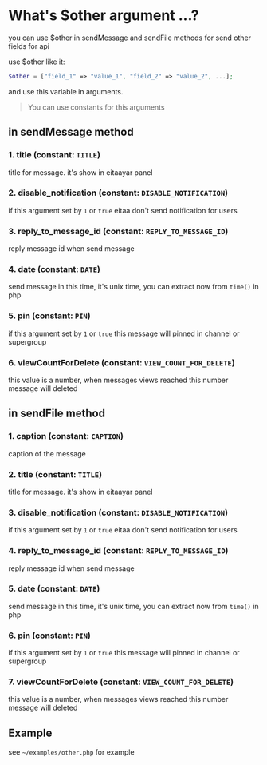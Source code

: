 # What's $other argument ...?
you can use $other in sendMessage and sendFile methods for send other fields for api

use $other like it:
```php
$other = ["field_1" => "value_1", "field_2" => "value_2", ...];
```
and use this variable in arguments.

> You can use constants for this arguments

## in sendMessage method
### 1. title (constant: `TITLE`)
title for message. it's show in eitaayar panel
### 2. disable_notification (constant: `DISABLE_NOTIFICATION`)
if this argument set by `1` or `true` eitaa don't send notification for users
### 3. reply_to_message_id (constant: `REPLY_TO_MESSAGE_ID`)
reply message id when send message
### 4. date (constant: `DATE`)
send message in this time, it's unix time, you can extract now from `time()` in php
### 5. pin (constant: `PIN`)
if this argument set by `1` or `true` this message will pinned in channel or supergroup
### 6. viewCountForDelete (constant: `VIEW_COUNT_FOR_DELETE`)
this value is a number, when messages views reached this number message will deleted

## in sendFile method
### 1. caption (constant: `CAPTION`)
caption of the message
### 2. title (constant: `TITLE`)
title for message. it's show in eitaayar panel
### 3. disable_notification (constant: `DISABLE_NOTIFICATION`)
if this argument set by `1` or `true` eitaa don't send notification for users
### 4. reply_to_message_id (constant: `REPLY_TO_MESSAGE_ID`)
reply message id when send message
### 5. date (constant: `DATE`)
send message in this time, it's unix time, you can extract now from `time()` in php
### 6. pin (constant: `PIN`)
if this argument set by `1` or `true` this message will pinned in channel or supergroup
### 7. viewCountForDelete (constant: `VIEW_COUNT_FOR_DELETE`)
this value is a number, when messages views reached this number message will deleted

## Example
see `~/examples/other.php` for example